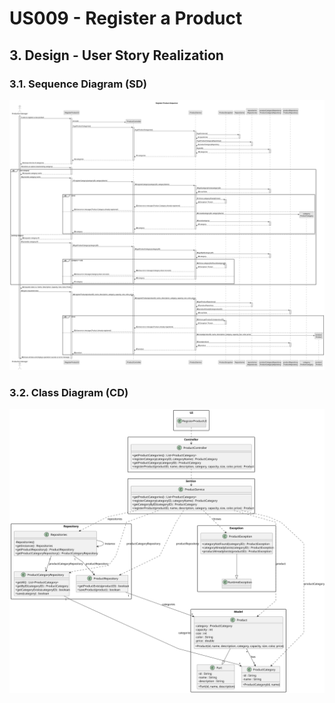 # US009 - Register a Product

## 3. Design - User Story Realization

### 3.1. Sequence Diagram (SD)

![Sequence Diagram](svg/us009-sequence-diagram.svg)

### 3.2. Class Diagram (CD)

![Class Diagram](svg/us009-class-diagram.svg)